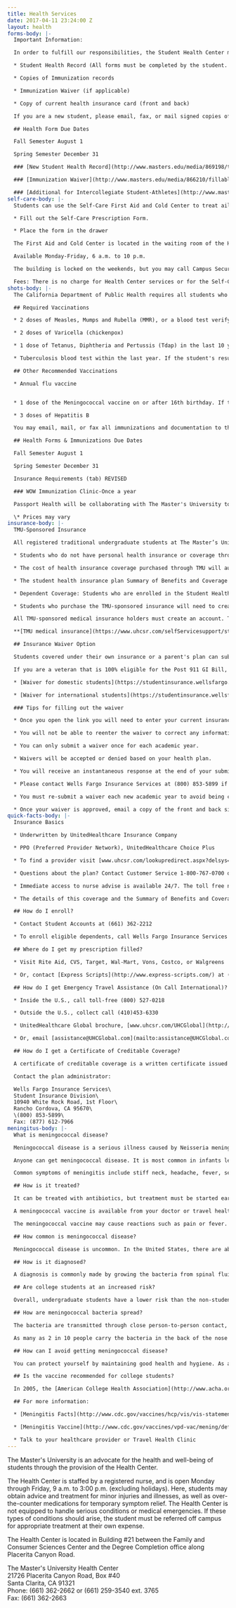 ```yaml
---
title: Health Services
date: 2017-04-11 23:24:00 Z
layout: health
forms-body: |-
  Important Information:

  In order to fulfill our responsibilities, the Student Health Center must receive certain documentation prior to your enrollment:

  * Student Health Record (All forms must be completed by the student. A parent’s signature is required if the student will NOT be 18 years of age upon entering The Master's University)

  * Copies of Immunization records

  * Immunization Waiver (if applicable)

  * Copy of current health insurance card (front and back)

  If you are a new student, please email, fax, or mail signed copies of the Student Health Record with a copy of your immunization records and a copy of your medical insurance card to the Health Center as soon as possible. The health forms are PDFs that may be filled out electronically and signatures are required.

  ## Health Form Due Dates

  Fall Semester August 1

  Spring Semester December 31

  ### [New Student Health Record](http://www.masters.edu/media/869198/tmu-new-student-health-record.pdf "TMU New Student Health Record.pdf")

  ### [Immunization Waiver](http://www.masters.edu/media/866210/fillable-immunization-waiver-v2.pdf "Fillable Immunization Waiver - V.2.pdf")

  ### [Additional for Intercollegiate Student-Athletes](http://www.masters.edu/athletics/athleticslinks/medical-forms/)
self-care-body: |-
  Students can use the Self-Care First Aid and Cold Center to treat ailments such as colds, minor aches and pains, and minor injuries. It is stocked with over-the-counter medications and first aid supplies. Please take only what supplies you need.

  * Fill out the Self-Care Prescription Form.

  * Place the form in the drawer

  The First Aid and Cold Center is located in the waiting room of the Health Center.

  Available Monday-Friday, 6 a.m. to 10 p.m.

  The building is locked on the weekends, but you may call Campus Security at 661-362-2500 to access the building.

  Fees: There is no charge for Health Center services or for the Self-Care First Aid/Cold Center.
shots-body: |-
  The California Department of Public Health requires all students who are enrolled in college to submit proof of immunizations. The documentation should be submitted to The Master's University prior to attendance and must include the month and year that each vaccine was given. The documentation must be an official vaccine record from a medical provider, written in English.

  ## Required Vaccinations

  * 2 doses of Measles, Mumps and Rubella (MMR), or a blood test verifying immunity to MMR. Provide a copy of blood test results if you choose the second option.

  * 2 doses of Varicella (chickenpox)

  * 1 dose of Tetanus, Diphtheria and Pertussis (Tdap) in the last 10 years

  * Tuberculosis blood test within the last year. If the student's result is positive they will need to have a chest x-ray done before admittance. The test takes three days to complete so plan accordingly.

  ## Other Recommended Vaccinations

  * Annual flu vaccine


  * 1 dose of the Meningococcal vaccine on or after 16th birthday. If the student had the first dose before their 16th birthday, they must get another vaccine.

  * 3 doses of Hepatitis B

  You may email, mail, or fax all immunizations and documentation to the Health Center.

  ## Health Forms & Immunizations Due Dates

  Fall Semester August 1

  Spring Semester December 31

  Insurance Requirements (tab) REVISED

  ### WOW Immunization Clinic-Once a year

  Passport Health will be collaborating with The Master's University to provide an immunization clinic for prevention of Meningitis and TB/PPD screening at the University on Saturday, August 20, 2016, 9:00AM-12:00 PM. Cash or charge only.

  \* Prices may vary
insurance-body: |-
  TMU-Sponsored Insurance

  All registered traditional undergraduate students at The Master’s University and Seminary are required to have adequate medical insurance coverage. Therefore, all students are automatically enrolled in TMU-sponsored health insurance provided by Wells Fargo Insurance Services.

  * Students who do not have personal health insurance or coverage through a parent’s insurance must obtain health insurance or purchase the health insurance through The Master's University. The details of this coverage can be found [here](https://wfis.wellsfargo.com/masters/Pages/default.aspx), or by contacting the Student Health Center.

  * The cost of health insurance coverage purchased through TMU will automatically appear on your tuition statement. Any questions concerning billing should be directed to Student Accounts at (661) 362-2237.

  * The student health insurance plan Summary of Benefits and Coverage (SBC) document is available [Here](http://www.masters.edu/media/868285/16-17_themasters_suppbro.pdf).

  * Dependent Coverage: Students who are enrolled in the Student Health Insurance Plan may also purchase insurance for their dependents (spouse or children) by contacting Wells Fargo Insurance Services at (800) 853-5899.

  * Students who purchase the TMU-sponsored insurance will need to create an online account to receive their medical ID card. UnitedHealthcare will no longer be sending medical ID cards in the mail.

  All TMU-sponsored medical insurance holders must create an account. To create an account visit the link below and then select create an account.

  **[TMU medical insurance](https://www.uhcsr.com/selfServicesupport/students/CollegeHome.aspx)**

  ## Insurance Waiver Option

  Students covered under their own insurance or a parent's plan can submit an insurance waiver online. Waivers will be approved if they meet the insurance coverage guidelines. Students must submit a waiver once per academic year. The fall waiver deadline is September 12th. The spring waiver deadline is January 30th (for new students starting in the spring). Click the appropriate link below to get started:

  If you are a veteran that is 100% eligible for the Post 911 GI Bill, the TMU student Health plan is covered by the Veterans Association. Contact Financial Aid for further details.

  * [Waiver for domestic students](https://studentinsurance.wellsfargo.com/waivers/onlinewaiver.aspx?pagetype=AUTH&waivername=mastersDOM)

  * [Waiver for international students](https://studentinsurance.wellsfargo.com/waivers/onlinewaiver.aspx?pagetype=AUTH&waivername=mastersINT)

  ### Tips for filling out the waiver

  * Once you open the link you will need to enter your current insurance information.

  * You will not be able to reenter the waiver to correct any information, therefore have your current insurance information available.

  * You can only submit a waiver once for each academic year.

  * Waivers will be accepted or denied based on your health plan.

  * You will receive an instantaneous response at the end of your submission.

  * Please contact Wells Fargo Insurance Services at (800) 853-5899 if you have technical difficulties with the online waiver.

  * You must re-submit a waiver each new academic year to avoid being charged for TMU’s insurance plan.

  * Once your waiver is approved, email a copy of the front and back side of your insurance ID card to the Health Center to keep on file.
quick-facts-body: |-
  Insurance Basics

  * Underwritten by UnitedHealthcare Insurance Company

  * PPO (Preferred Provider Network), UnitedHealthcare Choice Plus

  * To find a provider visit [www.uhcsr.com/lookupredirect.aspx?delsys=52](http://www.uhcsr.com/lookupredirect.aspx?delsys=52)

  * Questions about the plan? Contact Customer Service 1-800-767-0700 or [customerservice@uhcsr.com](mailto:customerservice@uhcsr.com) or Wells Fargo Insurance Services 1-800-853-5899

  * Immediate access to nurse advise is available 24/7. The toll free number is listed on your medical ID card.

  * The details of this coverage and the Summary of Benefits and Coverage (SBC) can be found online. UnitedHealthcare StudentResources Insureds have online access to their claims status, EOBs, ID Cards, network providers, correspondence and coverage account information by logging in to *My Account* at [www.uhcsr.com/myaccount](http://www.uhcsr.com/myaccount). To create an online account, select the "create My Account Now" link and follow the simple onscreen directions.

  ## How do I enroll?

  * Contact Student Accounts at (661) 362-2212

  * To enroll eligible dependents, call Wells Fargo Insurance Services at (800) 853-5899

  ## Where do I get my prescription filled?

  * Visit Rite Aid, CVS, Target, Wal-Mart, Vons, Costco, or Walgreens

  * Or, contact [Express Scripts](http://www.express-scripts.com/) at (800) 451-6245

  ## How do I get Emergency Travel Assistance (On Call International)?

  * Inside the U.S., call toll-free (800) 527-0218

  * Outside the U.S., collect call (410)453-6330

  * UnitedHealthcare Global brochure, [www.uhcsr.com/UHCGlobal](http://www.uhcsr.com/UHCGlobal)

  * Or, email [assistance@UHCGlobal.com](mailto:assistance@UHCGlobal.com)

  ## How do I get a Certificate of Creditable Coverage?

  A certificate of creditable coverage is a written certificate issued by a group health plan or health insurance issuer that shows your prior health coverage (creditable coverage). A certificate must be issued automatically and free of charge when you lose coverage under a plan. A certificate must also be provided free of charge upon request while you have health coverage or within 24 months after your coverage ends.

  Contact the plan administrator:

  Wells Fargo Insurance Services\
  Student Insurance Division\
  10940 White Rock Road, 1st Floor\
  Rancho Cordova, CA 95670\
  \(800) 853-5899\
  Fax: (877) 612-7966
meningitus-body: |-
  What is meningococcal disease?

  Meningococcal disease is a serious illness caused by Neisseria meningitis bacteria. It manifests most commonly as meningitis, an infection of the fluid and membranes of the spinal cord and brain, which can cause brain damage, disability and death if left untreated. Septicemia, an infection of the bloodstream, can also be caused by meningococcal bacteria. Meningitis sometimes results from a viral infection as well.

  Anyone can get meningococcal disease. It is most common in infants less than one year of age and people 16-21 years. College freshmen living in dorms are at an increased risk. About 100 cases occur on college campuses in the U.S. each year, with 5-15 deaths.

  Common symptoms of meningitis include stiff neck, headache, fever, sensitivity to light, sleepiness, confusion and seizures.

  ## How is it treated?

  It can be treated with antibiotics, but treatment must be started early. Despite treatment, 10-15% of meningitis cases are fatal. Another 10-20% cause long-term consequences.

  A meningococcal vaccine is available from your doctor or travel health clinic. It protects against four of the five most common types of meningitis. Vaccine protection lasts 3-5 years and can prevent 50%-70% of cases on college campuses.

  The meningococcal vaccine may cause reactions such as pain or fever. Discuss contraindications and rare but serious side effects with your healthcare provider.

  ## How common is meningococcal disease?

  Meningococcal disease is uncommon. In the United States, there are about 2,500 cases (1-2 cases for every 100,000 people) each year, including 300 to 400 in California. Of 14 million students enrolled in colleges nationwide, approximately 100 are infected with the disease each year.

  ## How is it diagnosed?

  A diagnosis is commonly made by growing the bacteria from spinal fluid or blood. Identifying the bacteria is important for selecting the best antibiotics.

  ## Are college students at an increased risk?

  Overall, undergraduate students have a lower risk than the non-student population (1.4 cases per 100,000 people per year). However, college freshmen living in dormitories have a modestly increased rate (4.6 cases per 100,000 people per year). Reasons for this increase are not fully understood but probably relate to students living in close proximity to one another.

  ## How are meningococcal bacteria spread?

  The bacteria are transmitted through close person-to-person contact, in secretions from the nose and throat. They are not spread by casual contact or by simply breathing the air near an infected person. The bacteria can live outside the body for only a few minutes; so if the germs contaminate a desk or book, they soon die and won't infect a person who touches it later.

  As many as 2 in 10 people carry the bacteria in the back of the nose and throat at any given time, especially in winter. Why only a very small number of those who have the bacteria in their nose and throat develop the disease, while others remain healthy, is not understood.

  ## How can I avoid getting meningococcal disease?

  You can protect yourself by maintaining good health and hygiene. As a general recommendation, you should wash your hands frequently. Avoid sharing materials that make mouth contact, such as eating utensils, bottles, cigarettes or lip balm. Contact a healthcare provider immediately if you are in close contact with someone who is known or suspected to have a meningococcal infection.

  ## Is the vaccine recommended for college students?

  In 2005, the [American College Health Association](http://www.acha.org/) and [Centers for Disease Control](http://www.cdc.gov/) both issued a new recommendation to parents, students and the campus community. This recommendation states that all first year students living in residence halls should be immunized against meningococcal disease. Other college students under the age of 25 who wish to reduce the risk of infection may choose to be vaccinated. The CDC also recommends meningococcal vaccination for adolescents entering high school and pre-adolescents, 11-12 years of age. This was recommended after the new conjugate vaccine was approved by the U.S. Food and Drug Administration.

  ## For more information:

  * [Meningitis Facts](http://www.cdc.gov/vaccines/hcp/vis/vis-statements/mening.html)

  * [Meningitis Vaccine](http://www.cdc.gov/vaccines/vpd-vac/mening/default.htm)

  * Talk to your healthcare provider or Travel Health Clinic
---
```


The Master's University is an advocate for the health and well-being of students through the provision of the Health Center.

The Health Center is staffed by a registered nurse, and is open Monday through Friday, 9 a.m. to 3:00 p.m. (excluding holidays). Here, students may obtain advice and treatment for minor injuries and illnesses, as well as over-the-counter medications for temporary symptom relief. The Health Center is not equipped to handle serious conditions or medical emergencies. If these types of conditions should arise, the student must be referred off campus for appropriate treatment at their own expense.

The Health Center is located in Building #21 between the Family and Consumer Sciences Center and the Degree Completion office along Placerita Canyon Road.

The Master's University Health Center\
21726 Placerita Canyon Road, Box #40\
Santa Clarita, CA 91321\
Phone: (661) 362-2662 or (661) 259-3540 ext. 3765\
Fax: (661) 362-2663
